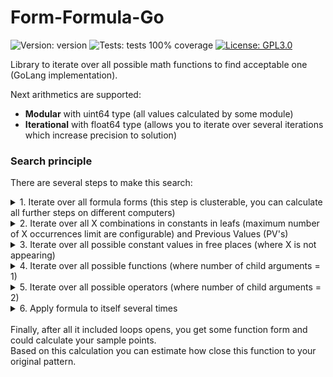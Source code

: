 # Form-Formula-Go
![Version: version](https://img.shields.io/badge/version-v0.0.1--alpha-success.svg)
![Tests: tests 100% coverage](https://img.shields.io/badge/tests-67_of_67=100%-success.svg)
[![License: GPL3.0](https://img.shields.io/badge/License-GPL3.0-blue.svg)](https://www.gnu.org/licenses/gpl-3.0.html)

Library to iterate over all possible math functions to find acceptable one (GoLang implementation).<br>

Next arithmetics are supported:
* <b>Modular</b> with uint64 type
    (all values calculated by some module)
* <b>Iterational</b> with float64 type
    (allows you to iterate over several iterations which increase precision to solution)

### Search principle
There are several steps to make this search:
<details>
    <summary>1. Iterate over all formula forms (this step is clusterable, you can calculate all further steps on different computers)</summary>
    TBD<br>
</details>
<details>
    <summary>2. Iterate over all X combinations in constants in leafs (maximum number of X occurrences limit are configurable) and Previous Values (PV's)</summary>
    TBD<br>
</details>
<details>
    <summary>3. Iterate over all possible constant values in free places (where X is not appearing)</summary>
    TBD<br>
</details>
<details>
    <summary>4. Iterate over all possible functions (where number of child arguments = 1)</summary>
    TBD<br>
</details>
<details>
    <summary>5. Iterate over all possible operators (where number of child arguments = 2)</summary>
    TBD<br>
</details>
<details>
    <summary>6. Apply formula to itself several times</summary>
    TBD<br>
</details>
<br>
Finally, after all it included loops opens, you get some function form and could calculate your sample points.<br>
Based on this calculation you can estimate how close this function to your original pattern.<br>
